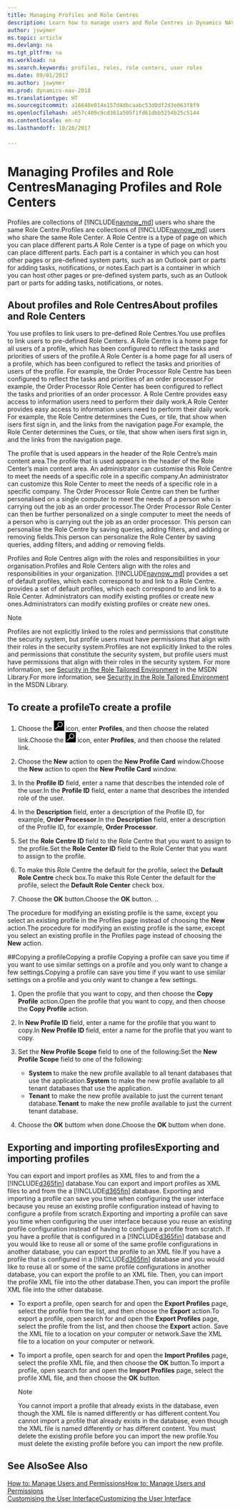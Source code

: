 ```yaml
---
title: Managing Profiles and Role Centres
description: Learn how to manage users and Role Centres in Dynamics NAV.
author: jswymer
ms.topic: article
ms.devlang: na
ms.tgt_pltfrm: na
ms.workload: na
ms.search.keywords: profiles, roles, role centers, user roles
ms.date: 09/01/2017
ms.author: jswymer
ms.prod: dynamics-nav-2018
ms.translationtype: HT
ms.sourcegitcommit: a16640e014e157d4dbcaabc53d0df2d3e063f8f9
ms.openlocfilehash: a657c409c9cd361a505f1fd61dbb5254b25c5144
ms.contentlocale: en-nz
ms.lasthandoff: 10/26/2017

---
```

# <a name="managing-profiles-and-role-centers"></a><span data-ttu-id="4f56e-103">Managing Profiles and Role Centres</span><span class="sxs-lookup"><span data-stu-id="4f56e-103">Managing Profiles and Role Centers</span></span>
<span data-ttu-id="4f56e-104">Profiles are collections of [!INCLUDE[navnow_md](includes/navnow_md.md)] users who share the same Role Centre.</span><span class="sxs-lookup"><span data-stu-id="4f56e-104">Profiles are collections of [!INCLUDE[navnow_md](includes/navnow_md.md)] users who share the same Role Center.</span></span> <span data-ttu-id="4f56e-105">A Role Centre is a type of page on which you can place different parts.</span><span class="sxs-lookup"><span data-stu-id="4f56e-105">A Role Center is a type of page on which you can place different parts.</span></span> <span data-ttu-id="4f56e-106">Each part is a container in which you can host other pages or pre-defined system parts, such as an Outlook part or parts for adding tasks, notifications, or notes.</span><span class="sxs-lookup"><span data-stu-id="4f56e-106">Each part is a container in which you can host other pages or pre-defined system parts, such as an Outlook part or parts for adding tasks, notifications, or notes.</span></span>  

## <a name="about-profiles-and-role-centers"></a><span data-ttu-id="4f56e-107">About profiles and Role Centres</span><span class="sxs-lookup"><span data-stu-id="4f56e-107">About profiles and Role Centers</span></span>
<span data-ttu-id="4f56e-108">You use profiles to link users to pre-defined Role Centres.</span><span class="sxs-lookup"><span data-stu-id="4f56e-108">You use profiles to link users to pre-defined Role Centers.</span></span> <span data-ttu-id="4f56e-109">A Role Centre is a home page for all users of a profile, which has been configured to reflect the tasks and priorities of users of the profile.</span><span class="sxs-lookup"><span data-stu-id="4f56e-109">A Role Center is a home page for all users of a profile, which has been configured to reflect the tasks and priorities of users of the profile.</span></span> <span data-ttu-id="4f56e-110">For example, the Order Processor Role Centre has been configured to reflect the tasks and priorities of an order processor.</span><span class="sxs-lookup"><span data-stu-id="4f56e-110">For example, the Order Processor Role Center has been configured to reflect the tasks and priorities of an order processor.</span></span> <span data-ttu-id="4f56e-111">A Role Centre provides easy access to information users need to perform their daily work.</span><span class="sxs-lookup"><span data-stu-id="4f56e-111">A Role Center provides easy access to information users need to perform their daily work.</span></span> <span data-ttu-id="4f56e-112">For example, the Role Centre determines the Cues, or tile, that show when isers first sign in, and the links from the navigation page.</span><span class="sxs-lookup"><span data-stu-id="4f56e-112">For example, the Role Center determines the Cues, or tile, that show when isers first sign in, and the links from the navigation page.</span></span>

<span data-ttu-id="4f56e-113">The profile that is used appears in the header of the Role Centre’s main content area.</span><span class="sxs-lookup"><span data-stu-id="4f56e-113">The profile that is used appears in the header of the Role Center’s main content area.</span></span> <span data-ttu-id="4f56e-114">An administrator can customise this Role Centre to meet the needs of a specific role in a specific company.</span><span class="sxs-lookup"><span data-stu-id="4f56e-114">An administrator can customize this Role Center to meet the needs of a specific role in a specific company.</span></span> <span data-ttu-id="4f56e-115">The Order Processor Role Centre can then be further personalised on a single computer to meet the needs of a person who is carrying out the job as an order processor.</span><span class="sxs-lookup"><span data-stu-id="4f56e-115">The Order Processor Role Center can then be further personalized on a single computer to meet the needs of a person who is carrying out the job as an order processor.</span></span> <span data-ttu-id="4f56e-116">This person can personalise the Role Centre by saving queries, adding filters, and adding or removing fields.</span><span class="sxs-lookup"><span data-stu-id="4f56e-116">This person can personalize the Role Center by saving queries, adding filters, and adding or removing fields.</span></span>

<span data-ttu-id="4f56e-117">Profiles and Role Centres align with the roles and responsibilities in your organisation.</span><span class="sxs-lookup"><span data-stu-id="4f56e-117">Profiles and Role Centers align with the roles and responsibilities in your organization.</span></span> [!INCLUDE[navnow_md](includes/navnow_md.md)]<span data-ttu-id="4f56e-118"> provides a set of default profiles, which each correspond to and link to a Role Centre.</span><span class="sxs-lookup"><span data-stu-id="4f56e-118"> provides a set of default profiles, which each correspond to and link to a Role Center.</span></span> <span data-ttu-id="4f56e-119">Administrators can modify existing profiles or create new ones.</span><span class="sxs-lookup"><span data-stu-id="4f56e-119">Administrators can modify existing profiles or create new ones.</span></span>  

> [!NOTE]  
>  <span data-ttu-id="4f56e-120">Profiles are not explicitly linked to the roles and permissions that constitute the security system, but profile users must have permissions that align with their roles in the security system.</span><span class="sxs-lookup"><span data-stu-id="4f56e-120">Profiles are not explicitly linked to the roles and permissions that constitute the security system, but profile users must have permissions that align with their roles in the security system.</span></span> <span data-ttu-id="4f56e-121">For more information, see [Security in the Role Tailored Environment](http://go.microsoft.com/fwlink?LinkId=147633) in the MSDN Library.</span><span class="sxs-lookup"><span data-stu-id="4f56e-121">For more information, see [Security in the Role Tailored Environment](http://go.microsoft.com/fwlink?LinkId=147633) in the MSDN Library.</span></span>

## <a name="to-create-a-profile"></a><span data-ttu-id="4f56e-122">To create a profile</span><span class="sxs-lookup"><span data-stu-id="4f56e-122">To create a profile</span></span>
1.  <span data-ttu-id="4f56e-123">Choose the ![Search for Page or Report](media/ui-search/search_small.png "Search for Page or Report icon") icon, enter **Profiles**, and then choose the related link.</span><span class="sxs-lookup"><span data-stu-id="4f56e-123">Choose the ![Search for Page or Report](media/ui-search/search_small.png "Search for Page or Report icon") icon, enter **Profiles**, and then choose the related link.</span></span>  

2.  <span data-ttu-id="4f56e-124">Choose the **New** action to open the **New Profile Card** window.</span><span class="sxs-lookup"><span data-stu-id="4f56e-124">Choose the **New** action to open the **New Profile Card** window.</span></span>  

3.  <span data-ttu-id="4f56e-125">In the **Profile ID** field, enter a name that describes the intended role of the user.</span><span class="sxs-lookup"><span data-stu-id="4f56e-125">In the **Profile ID** field, enter a name that describes the intended role of the user.</span></span>  

4.  <span data-ttu-id="4f56e-126">In the **Description** field, enter a description of the Profile ID, for example, **Order Processor**.</span><span class="sxs-lookup"><span data-stu-id="4f56e-126">In the **Description** field, enter a description of the Profile ID, for example, **Order Processor**.</span></span>  

5.  <span data-ttu-id="4f56e-127">Set the **Role Centre ID** field to the Role Centre that you want to assign to the profile.</span><span class="sxs-lookup"><span data-stu-id="4f56e-127">Set the **Role Center ID** field to the Role Center that you want to assign to the profile.</span></span>  

6.  <span data-ttu-id="4f56e-128">To make this Role Centre the default for the profile, select the **Default Role Centre** check box.</span><span class="sxs-lookup"><span data-stu-id="4f56e-128">To make this Role Center the default for the profile, select the **Default Role Center** check box.</span></span>  

7.  <span data-ttu-id="4f56e-129">Choose the **OK** button.</span><span class="sxs-lookup"><span data-stu-id="4f56e-129">Choose the **OK** button.</span></span> <span data-ttu-id="4f56e-130">.</span><span class="sxs-lookup"><span data-stu-id="4f56e-130">.</span></span>  

<span data-ttu-id="4f56e-131">The procedure for modifying an existing profile is the same, except you select an existing profile in the Profiles page instead of choosing the **New** action.</span><span class="sxs-lookup"><span data-stu-id="4f56e-131">The procedure for modifying an existing profile is the same, except you select an existing profile in the Profiles page instead of choosing the **New** action.</span></span>  


##<a name="copying-a-profile"></a><span data-ttu-id="4f56e-132">Copying a profile</span><span class="sxs-lookup"><span data-stu-id="4f56e-132">Copying a profile</span></span>
<span data-ttu-id="4f56e-133">Copying a profile can save you time if you want to use similar settings on a profile and you only want to change a few settings.</span><span class="sxs-lookup"><span data-stu-id="4f56e-133">Copying a profile can save you time if you want to use similar settings on a profile and you only want to change a few settings.</span></span>

1.  <span data-ttu-id="4f56e-134">Open the profile that you want to copy, and then choose the **Copy Profile** action.</span><span class="sxs-lookup"><span data-stu-id="4f56e-134">Open the profile that you want to copy, and then choose the **Copy Profile** action.</span></span>

2.  <span data-ttu-id="4f56e-135">In **New Profile ID** field, enter a name for the profile that you want to copy.</span><span class="sxs-lookup"><span data-stu-id="4f56e-135">In **New Profile ID** field, enter a name for the profile that you want to copy.</span></span>

3.  <span data-ttu-id="4f56e-136">Set the **New Profile Scope** field to one of the following:</span><span class="sxs-lookup"><span data-stu-id="4f56e-136">Set the **New Profile Scope** field to one of the following:</span></span>

    - <span data-ttu-id="4f56e-137">**System** to make the new profile available to all tenant databases that use the application.</span><span class="sxs-lookup"><span data-stu-id="4f56e-137">**System** to make the new profile available to all tenant databases that use the application.</span></span>
    - <span data-ttu-id="4f56e-138">**Tenant** to make the new profile available to just the current tenant database.</span><span class="sxs-lookup"><span data-stu-id="4f56e-138">**Tenant** to make the new profile available to just the current tenant database.</span></span>
4. <span data-ttu-id="4f56e-139">Choose the **OK** buttom when done.</span><span class="sxs-lookup"><span data-stu-id="4f56e-139">Choose the **OK** buttom when done.</span></span>

## <span data-ttu-id="4f56e-140"><a name="ExportImportProfile"></a>Exporting and importing profiles</span><span class="sxs-lookup"><span data-stu-id="4f56e-140"><a name="ExportImportProfile"></a>Exporting and importing profiles</span></span>

<span data-ttu-id="4f56e-141">You can export and import profiles as XML files to and from the a [!INCLUDE[d365fin](includes/d365fin_md.md)] database.</span><span class="sxs-lookup"><span data-stu-id="4f56e-141">You can export and import profiles as XML files to and from the a [!INCLUDE[d365fin](includes/d365fin_md.md)] database.</span></span> <span data-ttu-id="4f56e-142">Exporting and importing a profile can save you time when configuring the user interface because you reuse an existing profile configuration instead of having to configure a profile from scratch.</span><span class="sxs-lookup"><span data-stu-id="4f56e-142">Exporting and importing a profile can save you time when configuring the user interface because you reuse an existing profile configuration instead of having to configure a profile from scratch.</span></span> <span data-ttu-id="4f56e-143">If you have a profile that is configured in a [!INCLUDE[d365fin](includes/d365fin_md.md)] database and you would like to reuse all or some of the same profile configurations in another database, you can export the profile to an XML file.</span><span class="sxs-lookup"><span data-stu-id="4f56e-143">If you have a profile that is configured in a [!INCLUDE[d365fin](includes/d365fin_md.md)] database and you would like to reuse all or some of the same profile configurations in another database, you can export the profile to an XML file.</span></span> <span data-ttu-id="4f56e-144">Then, you can import the profile XML file into the other database.</span><span class="sxs-lookup"><span data-stu-id="4f56e-144">Then, you can import the profile XML file into the other database.</span></span>

-   <span data-ttu-id="4f56e-145">To export a profile, open search for and open the **Export Profiles** page, select the profile from the list, and then choose the **Export** action.</span><span class="sxs-lookup"><span data-stu-id="4f56e-145">To export a profile, open search for and open the **Export Profiles** page, select the profile from the list, and then choose the **Export** action.</span></span> <span data-ttu-id="4f56e-146">Save the XML file to a location on your computer or network.</span><span class="sxs-lookup"><span data-stu-id="4f56e-146">Save the XML file to a location on your computer or network.</span></span>

-   <span data-ttu-id="4f56e-147">To import a profile, open search for and open the **Import Profiles** page, select the profile XML file, and then choose the **OK** button.</span><span class="sxs-lookup"><span data-stu-id="4f56e-147">To import a profile, open search for and open the **Import Profiles** page, select the profile XML file, and then choose the **OK** button.</span></span>

    > [!NOTE]  
    >  <span data-ttu-id="4f56e-148">You cannot import a profile that already exists in the database, even though the XML file is named differently or has different content.</span><span class="sxs-lookup"><span data-stu-id="4f56e-148">You cannot import a profile that already exists in the database, even though the XML file is named differently or has different content.</span></span> <span data-ttu-id="4f56e-149">You must delete the existing profile before you can import the new profile.</span><span class="sxs-lookup"><span data-stu-id="4f56e-149">You must delete the existing profile before you can import the new profile.</span></span>



## <a name="see-also"></a><span data-ttu-id="4f56e-150">See Also</span><span class="sxs-lookup"><span data-stu-id="4f56e-150">See Also</span></span>  
[<span data-ttu-id="4f56e-151">How to: Manage Users and Permissions</span><span class="sxs-lookup"><span data-stu-id="4f56e-151">How to: Manage Users and Permissions</span></span>](ui-how-users-permissions.md)  
[<span data-ttu-id="4f56e-152">Customising the User Interface</span><span class="sxs-lookup"><span data-stu-id="4f56e-152">Customizing the User Interface</span></span>](ui-customizing-overview.md)   
<!--[Security Overview](../Security%20Overview.md)-->

